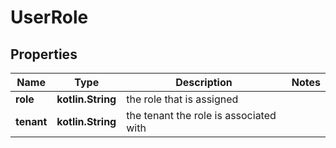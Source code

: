 
# UserRole

## Properties
Name | Type | Description | Notes
------------ | ------------- | ------------- | -------------
**role** | **kotlin.String** | the role that is assigned | 
**tenant** | **kotlin.String** | the tenant the role is associated with | 



